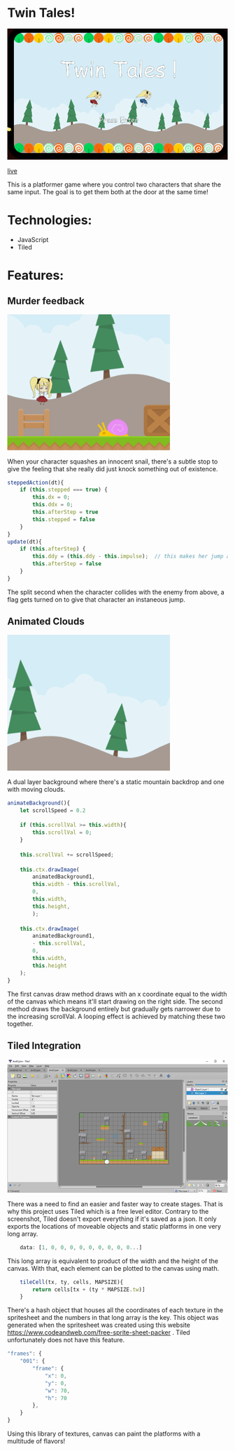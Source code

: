 # Twin Tales!
![pic](/images/readmeStuff/twindemo.gif)

[live](https://twintales.herokuapp.com/)

This is a platformer game where you control two characters that share the same input. The goal is to get them both at the door at the same time!

# Technologies:
* JavaScript
* Tiled

# Features:
## Murder feedback
![pic](images/readmeStuff/feedback.gif)

When your character squashes an innocent snail, there's a subtle stop to give the feeling that she really did just knock something out of existence.

```javascript
steppedAction(dt){
    if (this.stepped === true) {
        this.dx = 0;
        this.ddx = 0;
        this.afterStep = true
        this.stepped = false
    }
}
update(dt){
    if (this.afterStep) {
        this.ddy = (this.ddy - this.impulse);  // this makes her jump a little.
        this.afterStep = false
    }
}

```
The split second when the character collides with the enemy from above, a flag gets turned on to give that character an instaneous jump.


## Animated Clouds
![pic](images/readmeStuff/bgdemo.gif)

A dual layer background where there's a static mountain backdrop and one with moving clouds.

```javascript
animateBackground(){
    let scrollSpeed = 0.2

    if (this.scrollVal >= this.width){
        this.scrollVal = 0;
    }

    this.scrollVal += scrollSpeed;

    this.ctx.drawImage(
        animatedBackground1, 
        this.width - this.scrollVal, 
        0, 
        this.width, 
        this.height, 
        );
    
    this.ctx.drawImage(
        animatedBackground1,
        - this.scrollVal,
        0,
        this.width,
        this.height
    );
}
```

The first canvas draw method draws with an x coordinate equal to the width of the canvas which means it'll start drawing on the right side. The second method draws the background entirely but gradually gets narrower due to the increasing scrollVal. A looping effect is achieved by matching these two together.

## Tiled Integration
![tiled](images/readmeStuff/tiled.png)

There was a need to find an easier and faster way to create stages. That is why this project uses Tiled which is a free level editor. Contrary to the screenshot, Tiled doesn't export everything if it's saved as a json. It only exports the locations of moveable objects and static platforms in one very long array. 

```javascript
    data: [1, 0, 0, 0, 0, 0, 0, 0, 0, 0...]
```

This long array is equivalent to product of the width and the height of the canvas. With that, each element can be plotted to the canvas using math.

```javascript
    tileCell(tx, ty, cells, MAPSIZE){
        return cells[tx + (ty * MAPSIZE.tw)]
    }
```

There's a hash object that houses all the coordinates of each texture in the spritesheet and the numbers in that long array is the key. This object was generated when the spritesheet was created using this website https://www.codeandweb.com/free-sprite-sheet-packer . Tiled unfortunately does not have this feature.

```javascript
"frames": {
    "001": {
        "frame": {
            "x": 0,
            "y": 0,
            "w": 70,
            "h": 70
        },
    }
}
```

Using this library of textures, canvas can paint the platforms with a multitude of flavors!